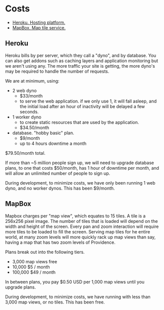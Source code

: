 # Costs

- [Heroku. Hosting platform.](#heroku)
- [MapBox. Map tile service.](#mapbox)

## Heroku

Heroku bills by per server, which they call a "dyno", and by database. You can also get addons such as caching layers and application monitoring but we aren't using any. The more traffic your site is getting, the more dyno's may be required to handle the number of requests.

We are at minimum, using:

- 2 web dyno
    - $33/month
    - to serve the web application. if we only use 1, it will fall asleep, and the initial load after an hour of inactivity will be delayed a few seconds.
- 1 worker dyno
    - to create static resources that are used by the application.
    - $34.50/month
- database. "hobby basic" plan.
    - $9/month
    - up to 4 hours downtime a month

$79.50/month total.


If more than ~5 million people sign up, we will need to upgrade database plans, to one that costs $50/month, has 1 hour of downtime per month, and will allow an unlimited number of people to sign up.

During development, to minimize costs, we have only been running 1 web dyno, and no worker dynos. This has been $9/month.


## MapBox

Mapbox charges per "map view", which equates to 15 tiles. A tile is a 256x256 pixel image. The number of tiles that is loaded will depend on the width and height of the screen. Every pan and zoom interaction will require more tiles to be loaded to fill the screen. Serving map tiles for he entire world, at many zoom levels will more quickly rack up map views than say, having a map that has two zoom levels of Providence.

Plans break out into the following tiers.

- 3,000 map views  free
- 10,000           $5  / month
- 100,000          $49 / month


In between plans, you pay $0.50 USD per 1,000 map views until you upgrade plans.

During development, to minimize costs, we have running with less than 3,000 map views, or no tiles. This has been free.
